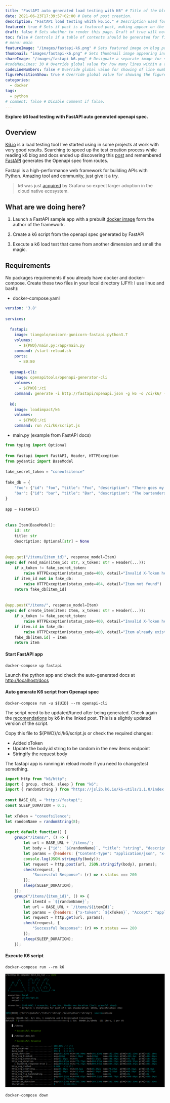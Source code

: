 ```yaml
---
title: "FastAPI auto generated load testing with K6" # Title of the blog post.
date: 2021-06-23T17:39:57+02:00 # Date of post creation.
description: "FastAPI load testing whith k6.io." # Description used for search engine.
featured: true # Sets if post is a featured post, making appear on the home page side bar.
draft: false # Sets whether to render this page. Draft of true will not be rendered.
toc: false # Controls if a table of contents should be generated for first-level links automatically.
# menu: main
featureImage: "/images/fastapi-k6.png" # Sets featured image on blog post.
thumbnail: "images/fastapi-k6.png" # Sets thumbnail image appearing inside card on homepage.
shareImage: "/images/fastapi-k6.png" # Designate a separate image for social media sharing.
#codeMaxLines: 30 # Override global value for how many lines within a code block before auto-collapsing.
codeLineNumbers: false # Override global value for showing of line numbers within code block.
figurePositionShow: true # Override global value for showing the figure label.
categories:
  - docker
tags:
  - python
# comment: false # Disable comment if false.
---
```


**Explore k6 load testing with FastAPI auto generated openapi spec.**

<!--more-->

## Overview


[K6.io](https://k6.io/) is a load testing tool I've started using in some projects at work with very good results.  Searching to speed up the test creation process while reading k6 blog and docs ended up discovering this [post](https://k6.io/blog/load-testing-your-api-with-swagger-openapi-and-k6/) and remembered [FastAPI](https://fastapi.tiangolo.com/) generates the Openapi spec from routes.

Fastapi is a high-performance web framework for building APIs with Python. Amazing tool and community, just give it a try. 

> k6 was just [acquired](https://grafana.com/about/press/2021-06-17-grafana-labs-brings-modern-open-source-load-testing-to-observability-with-acquisition-of-k6/
) by Grafana so expect larger adoption in the cloud native ecosystem.

## What are we doing here?

1. Launch a FastAPI sample app with a prebuilt [docker image](https://github.com/tiangolo/uvicorn-gunicorn-fastapi-docker) form the author of the framework.

2. Create a k6 script from the openapi spec generated by FastAPI

3. Execute a k6 load test that came from another dimension and smell the magic.


## Requirements

No packages requirements if you already have docker and docker-compose. Create these two files in your local directory (JFYI: I use linux and bash):

* docker-compose.yaml
```yaml
version: '3.8'

services:

  fastapi:
    image: tiangolo/uvicorn-gunicorn-fastapi:python3.7
    volumes:
      - ${PWD}/main.py:/app/main.py
    command: /start-reload.sh
    ports:
      - 80:80

  openapi-cli:
    image: openapitools/openapi-generator-cli
    volumes:
      - ${PWD}:/ci
    command: generate -i http://fastapi/openapi.json -g k6 -o /ci/k6/ --skip-validate-spec
  
  k6:
    image: loadimpact/k6
    volumes:
      - ${PWD}:/ci
    command: run /ci/k6/script.js
```

* main.py (example from FastAPI docs)
```python
from typing import Optional

from fastapi import FastAPI, Header, HTTPException
from pydantic import BaseModel

fake_secret_token = "coneofsilence"

fake_db = {
    "foo": {"id": "foo", "title": "Foo", "description": "There goes my hero"},
    "bar": {"id": "bar", "title": "Bar", "description": "The bartenders"},
}

app = FastAPI()


class Item(BaseModel):
    id: str
    title: str
    description: Optional[str] = None


@app.get("/items/{item_id}", response_model=Item)
async def read_main(item_id: str, x_token: str = Header(...)):
    if x_token != fake_secret_token:
        raise HTTPException(status_code=400, detail="Invalid X-Token header")
    if item_id not in fake_db:
        raise HTTPException(status_code=404, detail="Item not found")
    return fake_db[item_id]


@app.post("/items/", response_model=Item)
async def create_item(item: Item, x_token: str = Header(...)):
    if x_token != fake_secret_token:
        raise HTTPException(status_code=400, detail="Invalid X-Token header")
    if item.id in fake_db:
        raise HTTPException(status_code=400, detail="Item already exists")
    fake_db[item.id] = item
    return item
```


#### Start FastAPI app

```shell
docker-compose up fastapi
```

Launch the python app and check the auto-generated docs at [http://localhost/docs](http://localhost/docs)


#### Auto generate K6 script from Openapi spec


```shell
docker-compose run -u ${UID} --rm openapi-cli
```

The script need to be updated/tuned after being generated. Check again the [recomendations](https://k6.io/blog/load-testing-your-api-with-swagger-openapi-and-k6/#considerations-for-the-generated-script) by k6 in the linked post. This is a slightly updated version of the script.

Copy this file to ${PWD}/ci/k6/script.js or check the required changes:

- Added xToken
- Update the body.id string to be random in the new items endpoint
- Stringify the request body

The fastapi app is running in reload mode if you need to change/test something.


```javascript
import http from "k6/http";
import { group, check, sleep } from "k6";
import { randomString } from "https://jslib.k6.io/k6-utils/1.1.0/index.js";

const BASE_URL = "http://fastapi";
const SLEEP_DURATION = 0.1;

let xToken = "coneofsilence";
let randomName = randomString(8);

export default function() {
    group("/items/", () => {
        let url = BASE_URL + `/items/`;       
        let body = {"id": `${randomName}`, "title": "string", "description": "string"};
        let params = {headers: {"Content-Type": "application/json", "x-token": `${xToken}`, "Accept": "application/json"}};
        console.log(JSON.stringify(body));
        let request = http.post(url, JSON.stringify(body), params);
        check(request, {
            "Successful Response": (r) => r.status === 200
        });
        sleep(SLEEP_DURATION);
    });
    group("/items/{item_id}", () => {
        let itemId = `${randomName}`;
        let url = BASE_URL + `/items/${itemId}`;
        let params = {headers: {"x-token": `${xToken}`, "Accept": "application/json"}};
        let request = http.get(url, params);
        check(request, {
            "Successful Response": (r) => r.status === 200
        });
        sleep(SLEEP_DURATION);
    });
```

#### Execute K6 script 


```shell
docker-compose run --rm k6
```

![k6s-fastapi-run](/images/k6s-fastapi-run.png)


```shell
docker-compose down
```